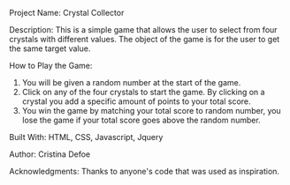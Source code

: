 Project Name: Crystal Collector

Description: This is a simple game that allows the user to select from four crystals with different values. The object of the game is for the user to get the same target value.

How to Play the Game:

1. You will be given a random number at the start of the game.
2. Click on any of the four crystals to start the game. By clicking on a crystal you add a specific amount of points to your total score.
3. You win the game by matching your total score to random number, you lose the game if your total score goes above the random number.

Built With: HTML, CSS, Javascript, Jquery

Author: Cristina Defoe

Acknowledgments: Thanks to anyone's code that was used as inspiration.
